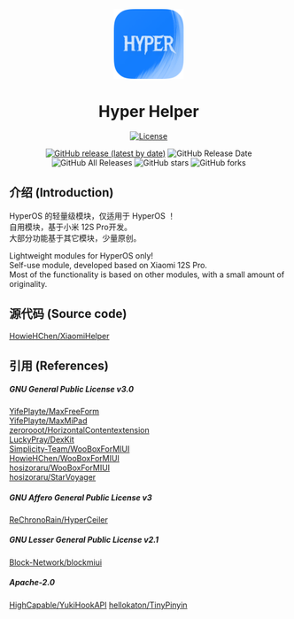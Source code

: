 <div align="center">

<img src="img/app_icon.png" width="25%" alt="app icon"/>

# Hyper Helper

[![License](https://img.shields.io/github/license/HowieHChen/XiaomiHelper.svg?label=License)](https://github.com/HowieHChen/XiaomiHelper/blob/master/LICENSE)

[![GitHub release (latest by date)](https://img.shields.io/github/v/release/Xposed-Modules-Repo/dev.lackluster.mihelper)](https://github.com/Xposed-Modules-Repo/dev.lackluster.mihelper/releases)
![GitHub Release Date](https://img.shields.io/github/release-date/Xposed-Modules-Repo/dev.lackluster.mihelper)
![GitHub All Releases](https://img.shields.io/github/downloads/Xposed-Modules-Repo/dev.lackluster.mihelper/total)
![GitHub stars](https://img.shields.io/github/stars/HowieHChen/XiaomiHelper)
![GitHub forks](https://img.shields.io/github/forks/HowieHChen/XiaomiHelper)

</div>

## 介绍 (Introduction)

HyperOS 的轻量级模块，仅适用于 HyperOS ！     
自用模块，基于小米 12S Pro开发。     
大部分功能基于其它模块，少量原创。

Lightweight modules for HyperOS only!     
Self-use module, developed based on Xiaomi 12S Pro.      
Most of the functionality is based on other modules, with a small amount of originality.

## 源代码 (Source code)

[HowieHChen/XiaomiHelper](https://github.com/HowieHChen/XiaomiHelper)

## 引用 (References)

##### GNU General Public License v3.0

[YifePlayte/MaxFreeForm](https://github.com/YifePlayte/MaxFreeForm)  
[YifePlayte/MaxMiPad](https://github.com/YifePlayte/MaxMiPad)  
[zerorooot/HorizontalContentextension](https://github.com/zerorooot/HorizontalContentextension)  
[LuckyPray/DexKit](https://github.com/LuckyPray/DexKit)  
[Simplicity-Team/WooBoxForMIUI](https://github.com/Simplicity-Team/WooBoxForMIUI)  
[HowieHChen/WooBoxForMIUI](https://github.com/HowieHChen/WooBoxForMIUI)  
[hosizoraru/WooBoxForMIUI](https://github.com/hosizoraru/WooBoxForMIUI)  
[hosizoraru/StarVoyager](https://github.com/hosizoraru/StarVoyager)  

##### GNU Affero General Public License v3

[ReChronoRain/HyperCeiler](https://github.com/ReChronoRain/HyperCeiler)

##### GNU Lesser General Public License v2.1

[Block-Network/blockmiui](https://github.com/Block-Network/blockmiui)  

##### Apache-2.0  

[HighCapable/YukiHookAPI](https://github.com/HighCapable/YukiHookAPI)
[hellokaton/TinyPinyin](https://github.com/hellokaton/TinyPinyin)